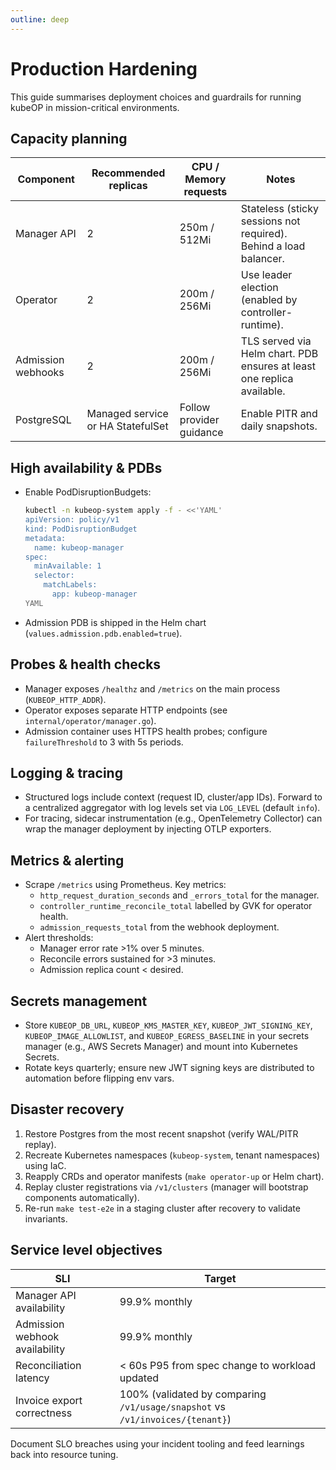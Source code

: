 ```yaml
---
outline: deep
---
```


# Production Hardening

This guide summarises deployment choices and guardrails for running kubeOP in mission-critical environments.

## Capacity planning

| Component | Recommended replicas | CPU / Memory requests | Notes |
| --- | --- | --- | --- |
| Manager API | 2 | 250m / 512Mi | Stateless (sticky sessions not required). Behind a load balancer. |
| Operator | 2 | 200m / 256Mi | Use leader election (enabled by controller-runtime). |
| Admission webhooks | 2 | 200m / 256Mi | TLS served via Helm chart. PDB ensures at least one replica available. |
| PostgreSQL | Managed service or HA StatefulSet | Follow provider guidance | Enable PITR and daily snapshots. |

## High availability & PDBs

- Enable PodDisruptionBudgets:
  ```bash
  kubectl -n kubeop-system apply -f - <<'YAML'
  apiVersion: policy/v1
  kind: PodDisruptionBudget
  metadata:
    name: kubeop-manager
  spec:
    minAvailable: 1
    selector:
      matchLabels:
        app: kubeop-manager
  YAML
  ```
- Admission PDB is shipped in the Helm chart (`values.admission.pdb.enabled=true`).

## Probes & health checks

- Manager exposes `/healthz` and `/metrics` on the main process (`KUBEOP_HTTP_ADDR`).
- Operator exposes separate HTTP endpoints (see `internal/operator/manager.go`).
- Admission container uses HTTPS health probes; configure `failureThreshold` to 3 with 5s periods.

## Logging & tracing

- Structured logs include context (request ID, cluster/app IDs). Forward to a centralized aggregator with log levels set via `LOG_LEVEL` (default `info`).
- For tracing, sidecar instrumentation (e.g., OpenTelemetry Collector) can wrap the manager deployment by injecting OTLP exporters.

## Metrics & alerting

- Scrape `/metrics` using Prometheus. Key metrics:
  - `http_request_duration_seconds` and `_errors_total` for the manager.
  - `controller_runtime_reconcile_total` labelled by GVK for operator health.
  - `admission_requests_total` from the webhook deployment.
- Alert thresholds:
  - Manager error rate >1% over 5 minutes.
  - Reconcile errors sustained for >3 minutes.
  - Admission replica count < desired.

## Secrets management

- Store `KUBEOP_DB_URL`, `KUBEOP_KMS_MASTER_KEY`, `KUBEOP_JWT_SIGNING_KEY`, `KUBEOP_IMAGE_ALLOWLIST`, and `KUBEOP_EGRESS_BASELINE` in your secrets manager (e.g., AWS Secrets Manager) and mount into Kubernetes Secrets.
- Rotate keys quarterly; ensure new JWT signing keys are distributed to automation before flipping env vars.

## Disaster recovery

1. Restore Postgres from the most recent snapshot (verify WAL/PITR replay).
2. Recreate Kubernetes namespaces (`kubeop-system`, tenant namespaces) using IaC.
3. Reapply CRDs and operator manifests (`make operator-up` or Helm chart).
4. Replay cluster registrations via `/v1/clusters` (manager will bootstrap components automatically).
5. Re-run `make test-e2e` in a staging cluster after recovery to validate invariants.

## Service level objectives

| SLI | Target |
| --- | --- |
| Manager API availability | 99.9% monthly |
| Admission webhook availability | 99.9% monthly |
| Reconciliation latency | < 60s P95 from spec change to workload updated |
| Invoice export correctness | 100% (validated by comparing `/v1/usage/snapshot` vs `/v1/invoices/{tenant}`) |

Document SLO breaches using your incident tooling and feed learnings back into resource tuning.
